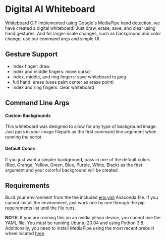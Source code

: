 # Digital AI Whiteboard
[Whiteboard GIF](https://github.com/dmace2/digitalwhiteboard/blob/6b4d85759a770190eedf56cc21f8e6cfb9ea318f/My%20Movie%201.gif)
Implemented using Google's MediaPipe hand detection, we have created a digital whiteboard! Just draw, erase, save, and clear using hand gestures. And for larger-scale changes, such as background and color change, use our command args and simple UI.

## Gesture Support
- index finger: draw
- index and middle fingers: move cursor
- index, middle, and ring fingers: save whiteboard to jpeg
- full hand: erase (uses palm center as erase point)
- index and ring fingers: clear whiteboard

## Command Line Args

#### Custom Backgrounds
This whiteboard was designed to allow for any type of background image. Just pass in your image filepath as the first command line argument when running the script.

#### Default Colors
If you just want a simpler background, pass in one of the default colors (Red, Orange, Yellow, Green, Blue, Purple, White, Black) as the first argument and your colorful background will be created.

## Requirements
Build your environment from the the included [env.yml](https://github.com/dmace2/digitalwhiteboard/blob/tk_branch/env.yml) Anaconda file. If you cannot install the environment, just work one by one through the pip requirements list until the file runs.

**NOTE:** If you are running this on an nvidia jetson device, you cannot use the YAML file. You must be running Ubuntu 20.04 and using Python 3.8. Additionally, you need to install MediaPipe using the most recent prebuilt wheel located [here](https://github.com/jiuqiant/mediapipe_python_aarch64).
